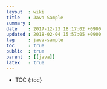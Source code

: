 ```yaml
---
layout  : wiki
title   : Java Sample
summary :
date    : 2017-12-23 18:17:02 +0900
updated : 2018-02-04 15:57:05 +0900
tag     : java-sample
toc     : true
public  : true
parent  : [[java]]
latex   : true
---
```

* TOC
{:toc}


